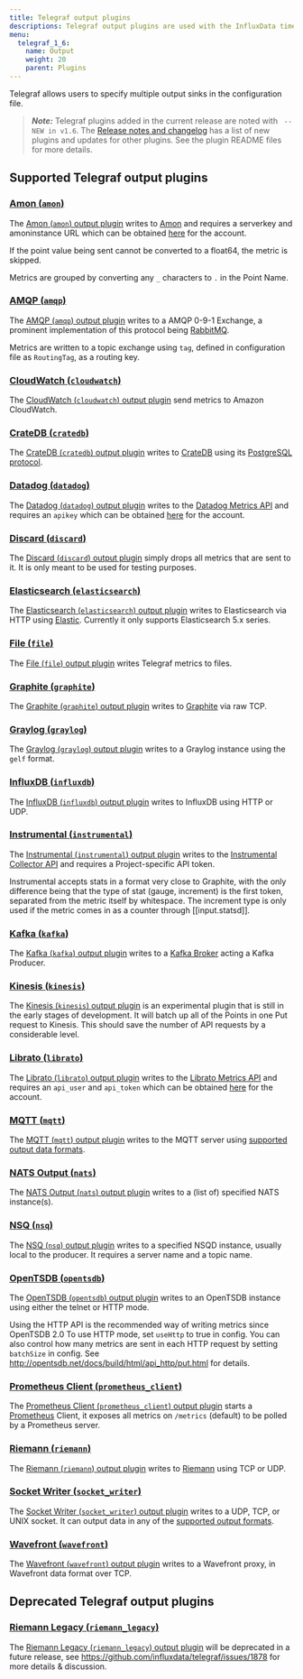 ```yaml
---
title: Telegraf output plugins
descriptions: Telegraf output plugins are used with the InfluxData time series platform to transform, decorate, and filter metrics. Supported output plugins include Datadog, Elasticsearch, Graphite, InfluxDB, Kafka, MQTT, Prometheus Client, Riemann, and Wavefront.
menu:
  telegraf_1_6:
    name: Output
    weight: 20
    parent: Plugins
---
```


Telegraf allows users to specify multiple output sinks in the configuration file.

> ***Note:*** Telegraf plugins added in the current release are noted with ` -- NEW in v1.6`.
>The [Release notes and changelog](/telegraf/v1.6/about_the_project/release-notes-changelog) has a list of new plugins and updates for other plugins. See the plugin README files for more details.

## Supported Telegraf output plugins

### [Amon (`amon`)](https://github.com/influxdata/telegraf/tree/release-1.6/plugins/outputs/amon)

The [Amon (`amon`) output plugin](https://github.com/influxdata/telegraf/tree/release-1.6/plugins/outputs/amon) writes to [Amon](https://www.amon.cx) and requires a serverkey and amoninstance URL which can be obtained [here](https://www.amon.cx/docs/monitoring/) for the account.

If the point value being sent cannot be converted to a float64, the metric is skipped.

Metrics are grouped by converting any `_` characters to `.` in the Point Name.

### [AMQP (`amqp`)](https://github.com/influxdata/telegraf/tree/release-1.6/plugins/outputs/amqp)

The [AMQP (`amqp`) output plugin](https://github.com/influxdata/telegraf/tree/release-1.6/plugins/outputs/amqp) writes to a AMQP 0-9-1 Exchange, a prominent implementation of this protocol being [RabbitMQ](https://www.rabbitmq.com/).

Metrics are written to a topic exchange using `tag`, defined in configuration file as `RoutingTag`, as a routing key.

### [CloudWatch (`cloudwatch`)](https://github.com/influxdata/telegraf/tree/release-1.6/plugins/outputs/cloudwatch)

The [CloudWatch (`cloudwatch`) output plugin](https://github.com/influxdata/telegraf/tree/release-1.6/plugins/outputs/cloudwatch) send metrics to Amazon CloudWatch.

### [CrateDB (`cratedb`)](https://github.com/influxdata/telegraf/tree/master/plugins/outputs/cratedb)

The [CrateDB (`cratedb`) output plugin](https://github.com/influxdata/telegraf/tree/master/plugins/outputs/cratedb) writes to [CrateDB](https://crate.io/) using its [PostgreSQL protocol](https://crate.io/docs/crate/reference/protocols/postgres.html).

### [Datadog (`datadog`)](https://github.com/influxdata/telegraf/tree/release-1.6/plugins/outputs/datadog)

The [Datadog (`datadog`) output plugin](https://github.com/influxdata/telegraf/tree/release-1.6/plugins/outputs/datadog) writes to the [Datadog Metrics API](http://docs.datadoghq.com/api/#metrics) and requires an `apikey` which can be obtained [here](https://app.datadoghq.com/account/settings#api) for the account.

### [Discard (`discard`)](https://github.com/influxdata/telegraf/tree/release-1.6/plugins/outputs/discard)

The [Discard (`discard`) output plugin](https://github.com/influxdata/telegraf/tree/release-1.6/plugins/outputs/discard) simply drops all metrics that are sent to it. It is only meant to be used for testing purposes.

### [Elasticsearch (`elasticsearch`)](https://github.com/influxdata/telegraf/tree/release-1.6/plugins/outputs/elasticsearch)

The [Elasticsearch (`elasticsearch`) output plugin](https://github.com/influxdata/telegraf/tree/release-1.6/plugins/outputs/elasticsearch) writes to Elasticsearch via HTTP using [Elastic](http://olivere.github.io/elastic/). Currently it only supports Elasticsearch 5.x series.

### [File (`file`)](https://github.com/influxdata/telegraf/tree/release-1.6/plugins/outputs/file)

The [File (`file`) output plugin](https://github.com/influxdata/telegraf/tree/release-1.6/plugins/outputs/file) writes Telegraf metrics to files.

### [Graphite (`graphite`)](https://github.com/influxdata/telegraf/tree/release-1.6/plugins/outputs/graphite)

The [Graphite (`graphite`) output plugin](https://github.com/influxdata/telegraf/tree/release-1.6/plugins/outputs/graphite) writes to [Graphite](http://graphite.readthedocs.org/en/latest/index.html) via raw TCP.

### [Graylog (`graylog`)](https://github.com/influxdata/telegraf/tree/release-1.6/plugins/outputs/graylog)

The  [Graylog (`graylog`) output plugin](https://github.com/influxdata/telegraf/tree/release-1.6/plugins/outputs/graylog) writes to a Graylog instance using the `gelf` format.

### [InfluxDB (`influxdb`)](https://github.com/influxdata/telegraf/tree/release-1.6/plugins/outputs/influxdb)

The [InfluxDB (`influxdb`) output plugin](https://github.com/influxdata/telegraf/tree/release-1.6/plugins/outputs/influxdb) writes to InfluxDB using HTTP or UDP.

### [Instrumental (`instrumental`)](https://github.com/influxdata/telegraf/tree/release-1.6/plugins/outputs/instrumental)

The [Instrumental (`instrumental`) output plugin](https://github.com/influxdata/telegraf/tree/release-1.6/plugins/outputs/instrumental) writes to the [Instrumental Collector API](https://instrumentalapp.com/docs/tcp-collector) and requires a Project-specific API token.

Instrumental accepts stats in a format very close to Graphite, with the only difference being that the type of stat (gauge, increment) is the first token, separated from the metric itself by whitespace. The increment type is only used if the metric comes in as a counter through [[input.statsd]].

### [Kafka (`kafka`)](https://github.com/influxdata/telegraf/tree/release-1.6/plugins/outputs/kafka)

The [Kafka (`kafka`) output plugin](https://github.com/influxdata/telegraf/tree/release-1.6/plugins/outputs/kafka) writes to a [Kafka Broker](http://kafka.apache.org/07/quickstart.html) acting a Kafka Producer.

### [Kinesis (`kinesis`)](https://github.com/influxdata/telegraf/tree/release-1.6/plugins/outputs/kinesis)

The [Kinesis (`kinesis`) output plugin](https://github.com/influxdata/telegraf/tree/release-1.6/plugins/outputs/kinesis) is an experimental plugin that is still in the early stages of development. It will batch up all of the Points in one Put request to Kinesis. This should save the number of API requests by a considerable level.

### [Librato (`librato`)](https://github.com/influxdata/telegraf/tree/release-1.6/plugins/outputs/librato)

The [Librato (`librato`) output plugin](https://github.com/influxdata/telegraf/tree/release-1.6/plugins/outputs/librato) writes to the [Librato Metrics API](http://dev.librato.com/v1/metrics#metrics) and requires an `api_user` and `api_token` which can be obtained [here](https://metrics.librato.com/account/api_tokens) for the account.

### [MQTT (`mqtt`)](https://github.com/influxdata/telegraf/tree/release-1.6/plugins/outputs/mqtt)

The [MQTT (`mqtt`) output plugin](https://github.com/influxdata/telegraf/tree/release-1.6/plugins/outputs/mqtt) writes to the MQTT server using [supported output data formats](https://github.com/influxdata/telegraf/blob/master/docs/DATA_FORMATS_OUTPUT.md).

### [NATS Output (`nats`)](https://github.com/influxdata/telegraf/tree/release-1.6/plugins/outputs/nats)

The [NATS Output (`nats`) output plugin](https://github.com/influxdata/telegraf/tree/release-1.6/plugins/outputs/nats) writes to a (list of) specified NATS instance(s).

### [NSQ (`nsq`)](https://github.com/influxdata/telegraf/tree/release-1.6/plugins/outputs/nsq)

  The [NSQ (`nsq`) output plugin](https://github.com/influxdata/telegraf/tree/release-1.6/plugins/outputs/nsq) writes to a specified NSQD instance, usually local to the producer. It requires a server name and a topic name.

  ### [OpenTSDB (`opentsdb`)](https://github.com/influxdata/telegraf/tree/release-1.6/plugins/outputs/opentsdb)

  The [OpenTSDB (`opentsdb`) output plugin](https://github.com/influxdata/telegraf/tree/release-1.6/plugins/outputs/opentsdb) writes to an OpenTSDB instance using either the telnet or HTTP mode.

Using the HTTP API is the recommended way of writing metrics since OpenTSDB 2.0 To use HTTP mode, set `useHttp` to true in config. You can also control how many metrics are sent in each HTTP request by setting `batchSize` in config. See http://opentsdb.net/docs/build/html/api_http/put.html for details.

### [Prometheus Client (`prometheus_client`)](https://github.com/influxdata/telegraf/tree/release-1.6/plugins/outputs/prometheus_client)

The [Prometheus Client (`prometheus_client`) output plugin](https://github.com/influxdata/telegraf/tree/release-1.6/plugins/outputs/prometheus_client) starts a [Prometheus](https://prometheus.io/) Client, it exposes all metrics on `/metrics` (default) to be polled by a Prometheus server.

### [Riemann (`riemann`)](https://github.com/influxdata/telegraf/tree/release-1.6/plugins/outputs/riemann)

The [Riemann (`riemann`) output plugin](https://github.com/influxdata/telegraf/tree/release-1.6/plugins/outputs/riemann) writes to [Riemann](http://riemann.io/) using TCP or UDP.

### [Socket Writer (`socket_writer`)](https://github.com/influxdata/telegraf/tree/release-1.6/plugins/outputs/socket_writer)

The [Socket Writer (`socket_writer`) output plugin](https://github.com/influxdata/telegraf/tree/release-1.6/plugins/outputs/socket_writer) writes to a UDP, TCP, or UNIX socket. It can output data in any of the [supported output formats](https://github.com/influxdata/telegraf/blob/master/docs/DATA_FORMATS_OUTPUT.md).

### [Wavefront (`wavefront`)](https://github.com/influxdata/telegraf/tree/release-1.6/plugins/outputs/wavefront/README.md)

The [Wavefront (`wavefront`) output plugin](https://github.com/influxdata/telegraf/tree/release-1.6/plugins/outputs/wavefront/README.md) writes to a Wavefront proxy, in Wavefront data format over TCP.

## Deprecated Telegraf output plugins

### [Riemann Legacy (`riemann_legacy`)](https://github.com/influxdata/telegraf/tree/release-1.6/plugins/outputs/riemann_legacy)

The [Riemann Legacy (`riemann_legacy`) output plugin](https://github.com/influxdata/telegraf/tree/release-1.6/plugins/outputs/riemann_legacy) will be deprecated in a future release, see https://github.com/influxdata/telegraf/issues/1878 for more details & discussion.
